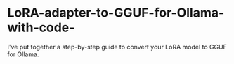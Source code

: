 # LoRA-adapter-to-GGUF-for-Ollama-with-code-
I've put together a step-by-step guide to convert your LoRA model to GGUF for Ollama.
